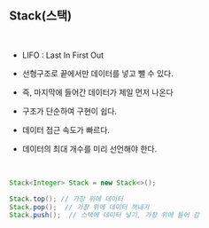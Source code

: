 ## Stack(스택)

<br>

* LIFO : Last In First Out

* 선형구조로 끝에서만 데이터를 넣고 뺄 수 있다.

* 즉, 마지막에 들어간 데이터가 제일 먼저 나온다

* 구조가 단순하여 구현이 쉽다.

* 데이터 접근 속도가 빠르다.

* 데이터의 최대 개수를 미리 선언해야 한다.

<br>


```java
Stack<Integer> Stack = new Stack<>();

Stack.top(); // 가장 위에 데이터 
Stack.pop();  // 가장 위에 데이터 꺼내기
Stack.push();  // 스택에 데이터 넣기, 가장 위에 들어 감

```